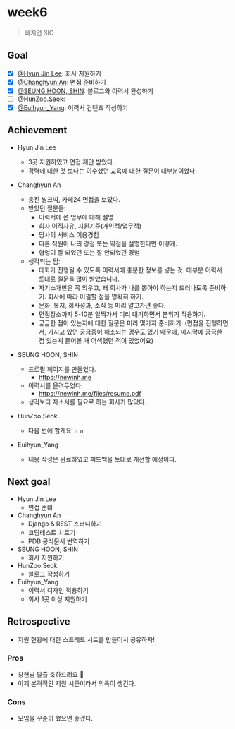 # week6

> 빠지면 SIO

## Goal

- [x] [@Hyun Jin Lee](https://github.com/HyunTruth): 회사 지원하기
- [x] [@Changhyun An](https://github.com/achooan): 면접 준비하기
- [x] [@SEUNG HOON, SHIN](https://github.com/newinh): 블로그와 이력서 완성하기
- [ ] [@HunZoo.Seok](https://github.com/zooozoo):
- [x] [@Euihyun_Yang](https://github.com/noahluftyang): 이력서 컨텐츠 작성하기

## Achievement

- Hyun Jin Lee
  - 3곳 지원하였고 면접 제안 받았다.
  - 경력에 대한 것 보다는 이수했던 교육에 대한 질문이 대부분이었다.
- Changhyun An
  - 웅진 씽크빅, 카페24 면접을 보았다.
  - 받았던 질문들:
    - 이력서에 쓴 업무에 대해 설명
    - 회사 이직사유, 지원기준(개인적/업무적)
    - 당사의 서비스 이용경험
    - 다른 직원이 나의 강점 또는 약점을 설명한다면 어떻게.
    - 협업이 잘 되었던 또는 잘 안되었던 경험
  - 생각되는 팁:
    - 대화가 진행될 수 있도록 이력서에 충분한 정보를 넣는 것. 대부분 이력서 토대로 질문을 많이 받았습니다.
    - 자기소개만은 꼭 외우고, 왜 회사가 나를 뽑아야 하는지 드러나도록 준비하기. 회사에 따라 어필할 점을 명확히 하기.
    - 문화, 복지, 회사성과, 소식 등 미리 알고가면 좋다.
    - 면접장소까지 5-10분 일찍가서 미리 대기하면서 분위기 적응하기.
    - 궁금한 점이 있는지에 대한 질문은 미리 몇가지 준비하기. (면접을 진행하면서, 가지고 있던 궁금증이 해소되는 경우도 있기 때문에, 마지막에 궁금한 점 있는지 물어볼 때 어색했던 적이 있었어요)

- SEUNG HOON, SHIN
  - 프로필 페이지를 만들었다.
    - https://newinh.me
  - 이력서를 올려두었다.
    - https://newinh.me/files/resume.pdf
  - 생각보다 자소서를 필요로 하는 회사가 많았다.
- HunZoo.Seok
  - 다음 번에 할게요 ㅠㅠ
- Euihyun_Yang
  - 내용 작성은 완료하였고 피드백을 토대로 개선할 예정이다.

## Next goal

- Hyun Jin Lee
  - 면접 준비
- Changhyun An
  - Django & REST 스터디하기
  - 코딩테스트 치르기
  - PDB 공식문서 번역하기
- SEUNG HOON, SHIN
  - 회사 지원하기
- HunZoo.Seok
  - 블로그 작성하기
- Euihyun_Yang
  - 이력서 디자인 적용하기
  - 회사 1곳 이상 지원하기

## Retrospective

- 지원 현황에 대한 스프레드 시트를 만들어서 공유하자!

### Pros

- 창현님 탈출 축하드려요 :tada:
- 이제 본격적인 지원 시즌이라서 의욕이 생긴다.

### Cons

- 모임을 꾸준히 했으면 좋겠다.